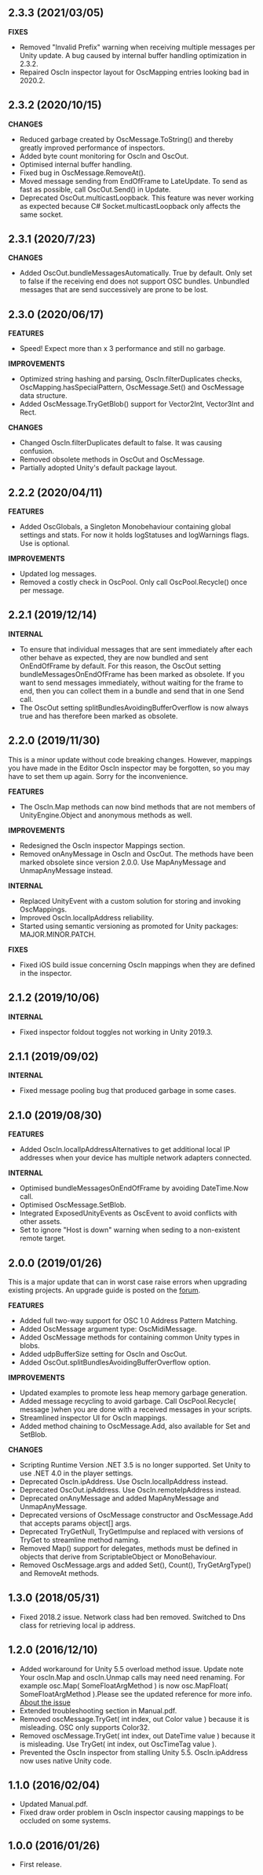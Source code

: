 2.3.3 (2021/03/05)
------------------

**FIXES**

* Removed "Invalid Prefix" warning when receiving multiple messages per Unity update. A bug caused by internal buffer handling optimization in 2.3.2.
* Repaired OscIn inspector layout for OscMapping entries looking bad in 2020.2.


2.3.2 (2020/10/15)
------------------

**CHANGES**

* Reduced garbage created by OscMessage.ToString() and thereby greatly improved performance of inspectors.
* Added byte count monitoring for OscIn and OscOut.
* Optimised internal buffer handling.
* Fixed bug in OscMessage.RemoveAt().
* Moved message sending from EndOfFrame to LateUpdate. To send as fast as possible, call OscOut.Send() in Update.
* Deprecated OscOut.multicastLoopback. This feature was never working as expected because C# Socket.multicastLoopback only affects the same socket.


2.3.1 (2020/7/23)
------------------

**CHANGES**

* Added OscOut.bundleMessagesAutomatically. True by default. Only set to false if the receiving end does not support OSC bundles. Unbundled messages that are send successively are prone to be lost.


2.3.0 (2020/06/17)
------------------

**FEATURES**

* Speed! Expect more than x 3 performance and still no garbage.


**IMPROVEMENTS**

* Optimized string hashing and parsing, OscIn.filterDuplicates checks, OscMapping.hasSpecialPattern, OscMessage.Set() and OscMessage data structure.
* Added OscMessage.TryGetBlob() support for Vector2Int, Vector3Int and Rect.

**CHANGES**

* Changed OscIn.filterDuplicates default to false. It was causing confusion.
* Removed obsolete methods in OscOut and OscMessage.
* Partially adopted Unity's default package layout.


2.2.2 (2020/04/11)
------------------

**FEATURES**

* Added OscGlobals, a Singleton Monobehaviour containing global settings and stats. For now it holds logStatuses and logWarnings flags. Use is optional.

**IMPROVEMENTS**

* Updated log messages.
* Removed a costly check in OscPool. Only call OscPool.Recycle() once per message.


2.2.1 (2019/12/14)
------------------

**INTERNAL**

* To ensure that individual messages that are sent immediately after each other behave as expected, they are now bundled and sent OnEndOfFrame by default. For this reason, the OscOut setting bundleMessagesOnEndOfFrame has been marked as obsolete. If you want to send messages immediately, without waiting for the frame to end, then you can collect them in a bundle and send that in one Send call.
* The OscOut setting splitBundlesAvoidingBufferOverflow is now always true and has therefore been marked as obsolete.


2.2.0 (2019/11/30)
------------------

This is a minor update without code breaking changes. However, mappings you have made in the Editor OscIn inspector may be forgotten, so you may have to set them up again. Sorry for the inconvenience.

**FEATURES**

* The OscIn.Map methods can now bind methods that are not members of UnityEngine.Object and anonymous methods as well.

**IMPROVEMENTS**

* Redesigned the OscIn inspector Mappings section.
* Removed onAnyMessage in OscIn and OscOut. The methods have been marked obsolete since version 2.0.0. Use MapAnyMessage and UnmapAnyMessage instead.

**INTERNAL**

* Replaced UnityEvent with a custom solution for storing and invoking OscMappings.
* Improved OscIn.localIpAddress reliability.
* Started using semantic versioning as promoted for Unity packages: MAJOR.MINOR.PATCH.

**FIXES**

* Fixed iOS build issue concerning OscIn mappings when they are defined in the inspector.


2.1.2 (2019/10/06)
------------------

**INTERNAL**

* Fixed inspector foldout toggles not working in Unity 2019.3.


2.1.1 (2019/09/02)
------------------

**INTERNAL**

* Fixed message pooling bug that produced garbage in some cases.


2.1.0 (2019/08/30)
------------------

**FEATURES**

* Added OscIn.localIpAddressAlternatives to get additional local IP addresses when your device has multiple network adapters connected.

**INTERNAL**

* Optimised bundleMessagesOnEndOfFrame by avoiding DateTime.Now call.
* Optimised OscMessage.SetBlob.
* Integrated ExposedUnityEvents as OscEvent to avoid conflicts with other assets.
* Set to ignore "Host is down" warning when seding to a non-existent remote target.


2.0.0 (2019/01/26)
------------------
This is a major update that can in worst case raise errors when upgrading existing projects. An upgrade guide is posted on the [forum](https://bit.ly/2G2FbAG).


**FEATURES**

* Added full two-way support for OSC 1.0 Address Pattern Matching.
* Added OscMessage argument type: OscMidiMessage.
* Added OscMessage methods for containing common Unity types in blobs.
* Added udpBufferSize setting for OscIn and OscOut.
* Added OscOut.splitBundlesAvoidingBufferOverflow option.

**IMPROVEMENTS**

* Updated examples to promote less heap memory garbage generation.
* Added message recycling to avoid garbage. Call OscPool.Recycle( message )when you are done with a received messages in your scripts.
* Streamlined inspector UI for OscIn mappings.
* Added method chaining to OscMessage.Add, also available for Set and SetBlob.

**CHANGES**

* Scripting Runtime Version .NET 3.5 is no longer supported. Set Unity to use .NET 4.0 in the player settings.
* Deprecated OscIn.ipAddress. Use OscIn.localIpAddress instead.
* Deprecated OscOut.ipAddress. Use OscIn.remoteIpAddress instead.
* Deprecated onAnyMessage and added MapAnyMessage and UnmapAnyMessage.
* Deprecated versions of OscMessage constructor and OscMessage.Add that accepts params object[] args.
* Deprecated TryGetNull, TryGetImpulse and replaced with versions of TryGet to streamline method naming.
* Removed Map() support for delegates, methods must be defined in objects that derive from ScriptableObject or MonoBehaviour.
* Removed OscMessage.args and added Set(), Count(), TryGetArgType() and RemoveAt methods.


1.3.0 (2018/05/31)
------------------

* Fixed 2018.2 issue. Network class had ben removed. Switched to Dns class for retrieving local ip address.


1.2.0 (2016/12/10)
------------------

* Added workaround for Unity 5.5 overload method issue. Update note Your oscIn.Map and oscIn.Unmap calls may need need renaming. For example osc.Map( SomeFloatArgMethod ) is now osc.MapFloat( SomeFloatArgMethod ).Please see the updated reference for more info. [About the issue](https://forum.unity3d.com/threads/445139)
* Extended troubleshooting section in Manual.pdf.
* Removed oscMessage.TryGet( int index, out Color value ) because it is misleading. OSC only supports Color32.
* Removed oscMessage.TryGet( int index, out DateTime value ) because it is misleading. Use TryGet( int index, out OscTimeTag value ).
* Prevented the OscIn inspector from stalling Unity 5.5. OscIn.ipAddress now uses native Unity code.


1.1.0 (2016/02/04)
------------------

* Updated Manual.pdf.
* Fixed draw order problem in OscIn inspector causing mappings to be occluded on some systems.


1.0.0 (2016/01/26)
------------------

* First release.
